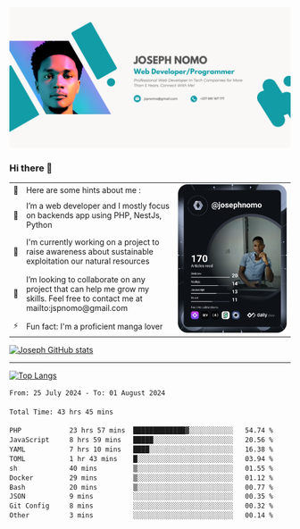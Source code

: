 ![Banner of my profile!](/Joseph_NOMO_NEW.png "Banner")

### Hi there 👋

<!--- | --  | 👋  | Here are some hints about me :                                                                                                 | <td rowspan=6><img src="/devcard.svg" width="400" alt="Joseph NOMO's Dev Card"/></td> |
| --- | --- | ------------------------------------------------------------------------------------------------------------------------------ | ------------------------------------------------------------------------------------- |
| --  | 🔭  | I’m a web developer and I mostly focus on backends app using PHP, NestJs, Python                                               |
| --  | 🦁  | I'm currently working on a project to raise awareness about sustainable exploitation our natural resources                     |
| --  | 👯  | I’m looking to collaborate on any project that can help me grow my skills. Feel free to contact me at mailto:jspnomo@gmail.com |
| --  | ⚡  | Fun fact: I'm a proficient manga lover                                                                                         |
--->

<table>
    <tr>
        <td width="1%">👋</td>
        <td width="55%">Here are some hints about me :</td>
        <td rowspan=6 width="44%"><img src="/devcard.svg" width="400" alt="Joseph NOMO's Dev Card"/></td>
    </tr>
    <tr>
        <td>🔭</td>
        <td>I’m a web developer and I mostly focus on backends app using PHP, NestJs, Python</td>
    </tr>
    <tr>
        <td>🦁</td>
        <td>I'm currently working on a project to raise awareness about sustainable exploitation our natural resources</td>
    </tr>
    <tr>
        <td>👯</td>
        <td>I’m looking to collaborate on any project that can help me grow my skills. Feel free to contact me at mailto:jspnomo@gmail.com</td>
    </tr>
    <tr>
        <td>⚡</td>
        <td>Fun fact: I'm a proficient manga lover</td>
    </tr>

</table>

[![Joseph GitHub stats](https://github-readme-stats-seven-sigma-53.vercel.app/api?username=Jspascal)](https://github.com/Jspascal/github-readme-stats)

---

[![Top Langs](https://github-readme-stats-seven-sigma-53.vercel.app/api/top-langs/?username=Jspascal&layout=compact)](https://github.com/Jspascal/github-readme-stats)

<!--START_SECTION:waka-->

```txt
From: 25 July 2024 - To: 01 August 2024

Total Time: 43 hrs 45 mins

PHP            23 hrs 57 mins  █████████████▓░░░░░░░░░░░   54.74 %
JavaScript     8 hrs 59 mins   █████░░░░░░░░░░░░░░░░░░░░   20.56 %
YAML           7 hrs 10 mins   ████░░░░░░░░░░░░░░░░░░░░░   16.38 %
TOML           1 hr 43 mins    █░░░░░░░░░░░░░░░░░░░░░░░░   03.94 %
sh             40 mins         ▒░░░░░░░░░░░░░░░░░░░░░░░░   01.55 %
Docker         29 mins         ▒░░░░░░░░░░░░░░░░░░░░░░░░   01.12 %
Bash           20 mins         ▒░░░░░░░░░░░░░░░░░░░░░░░░   00.77 %
JSON           9 mins          ░░░░░░░░░░░░░░░░░░░░░░░░░   00.35 %
Git Config     8 mins          ░░░░░░░░░░░░░░░░░░░░░░░░░   00.32 %
Other          3 mins          ░░░░░░░░░░░░░░░░░░░░░░░░░   00.14 %
```

<!--END_SECTION:waka-->
